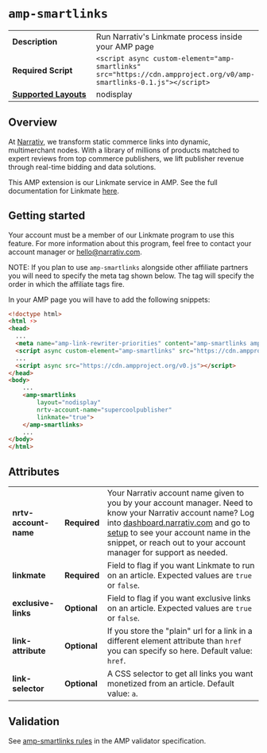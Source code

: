 <!---
Copyright 2019 The AMP HTML Authors. All Rights Reserved.

Licensed under the Apache License, Version 2.0 (the "License");
you may not use this file except in compliance with the License.
You may obtain a copy of the License at

      http://www.apache.org/licenses/LICENSE-2.0

Unless required by applicable law or agreed to in writing, software
distributed under the License is distributed on an "AS-IS" BASIS,
WITHOUT WARRANTIES OR CONDITIONS OF ANY KIND, either express or implied.
See the License for the specific language governing permissions and
limitations under the License.
-->

# <a name="amp-smartlinks"></a> `amp-smartlinks`

<table>
  <tr>
    <td width="40%"><strong>Description</strong></td>
    <td>Run Narrativ's Linkmate process inside your AMP page</td>
  </tr>
  <tr>
    <td width="40%"><strong>Required Script</strong></td>
    <td><code>&lt;script async custom-element="amp-smartlinks" src="https://cdn.ampproject.org/v0/amp-smartlinks-0.1.js">&lt;/script></code></td>
  </tr>
  <tr>
    <td class="col-fourty"><strong><a href="https://www.ampproject.org/docs/guides/responsive/control_layout.html">Supported Layouts</a></strong></td>
    <td>nodisplay</td>
  </tr>
</table>

## Overview

 At [Narrativ](https://narrativ.com/), we transform static commerce links into dynamic, multimerchant nodes. With a library of millions of products matched to expert reviews from top commerce publishers, we lift publisher revenue through real-time bidding and data solutions.

This AMP extension is our Linkmate service in AMP. See the full documentation for Linkmate [here](http://docs.narrativ.com/en/stable/linkmate.html).

## Getting started

Your account must be a member of our Linkmate program to use this feature. For more information about this program, feel free to contact your account manager or [hello@narrativ.com](mailto:hello@narrativ.com).

NOTE: If you plan to use `amp-smartlinks` alongside other affiliate partners you will need to specify the meta tag shown below. The tag will specify the order in which the affiliate tags fire.

In your AMP page you will have to add the following snippets:

```html
<!doctype html>
<html ⚡>
<head>
  ...
  <meta name="amp-link-rewriter-priorities" content="amp-smartlinks amp-other-affiliate">
  <script async custom-element="amp-smartlinks" src="https://cdn.ampproject.org/v0/amp-smartlinks-0.1.js"></script>
  ...
  <script async src="https://cdn.ampproject.org/v0.js"></script>
</head>
<body>
    ...
    <amp-smartlinks
        layout="nodisplay"
        nrtv-account-name="supercoolpublisher"
        linkmate="true">
    </amp-smartlinks>
    ...
</body>
</html>
```

## Attributes

<table>
  <tr>
    <td class="col-fourty"><strong>nrtv-account-name</strong></td>
    <td><strong>Required</strong></td>
    <td>Your Narrativ account name given to you by your account manager. Need to know your Narrativ account name? Log into <a href="https://dashboard.narrativ.com/#/login">dashboard.narrativ.com</a> and go to <a href="https://dashboard.narrativ.com/#/publisher/account/setup">setup</a> to see your account name in the snippet, or reach out to your account manager for support as needed.</td>
  </tr>
  <tr>
    <td class="col-fourty"><strong>linkmate</strong></td>
    <td><strong>Required</strong></td>
    <td>Field to flag if you want Linkmate to run on an article. Expected values are <code>true</code> or <code>false</code>.</td>
  </tr>
  <tr>
    <td class="col-fourty"><strong>exclusive-links</strong></td>
    <td><strong>Optional</strong></td>
    <td>Field to flag if you want exclusive links on an article. Expected values are <code>true</code> or <code>false</code>.</td>
  </tr>
  <tr>
    <td class="col-fourty"><strong>link-attribute</strong></td>
    <td><strong>Optional</strong></td>
    <td>If you store the "plain" url for a link in a different element attribute than <code>href</code> you can specify so here. Default value: <code>href</code>.</td>
  </tr>
  <tr>
    <td class="col-fourty"><strong>link-selector</strong></td>
    <td><strong>Optional</strong></td>
    <td>A CSS selector to get all links you want monetized from an article. Default value: <code>a</code>.</td>
  </tr>
</table>

## Validation

See [amp-smartlinks rules](validator-amp-smartlinks.protoascii) in the AMP validator specification.
